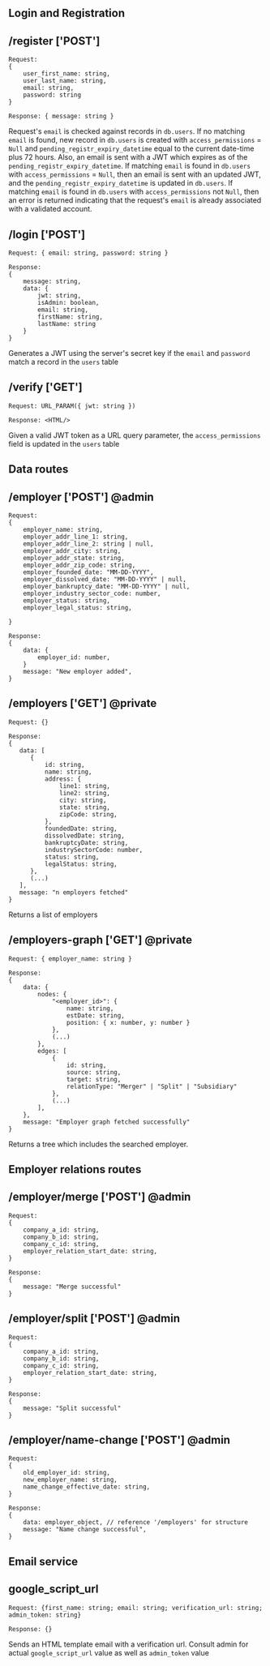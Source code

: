 ## Login and Registration

/register ['POST']
----------------------------------------------------

```
Request: 
{ 
    user_first_name: string,
    user_last_name: string,
    email: string,
    password: string 
}
```

```
Response: { message: string }
```

Request's `email` is checked against records in `db.users`. If no matching `email` is found, new record in `db.users` is
created with `access_permissions` = `Null` and `pending_registr_expiry_datetime` equal to the current date-time plus 72
hours. Also, an email is sent with a JWT which expires as of the `pending_registr_expiry_datetime`. If matching `email`
is found in `db.users` with `access_permissions` = `Null`, then an email is sent with an updated JWT, and
the `pending_registr_expiry_datetime` is updated in `db.users`. If matching `email` is found in `db.users`
with `access_permissions` not `Null`, then an error is returned indicating that the request's `email` is already
associated with a validated account.

/login ['POST']
----------------------------------------------------

```
Request: { email: string, password: string }
```

```
Response: 
{ 
    message: string,
    data: {
        jwt: string,
        isAdmin: boolean,
        email: string,
        firstName: string,
        lastName: string
    } 
}
```

Generates a JWT using the server's secret key if the `email` and `password` match a record in the `users` table

/verify ['GET']
----------------------------------------------------

```
Request: URL_PARAM({ jwt: string })
```

```
Response: <HTML/>
```

Given a valid JWT token as a URL query parameter, the `access_permissions` field is updated in the `users` table

## Data routes

/employer ['POST'] @admin
----------------------------------------------------

```
Request:
{   
    employer_name: string,
    employer_addr_line_1: string,
    employer_addr_line_2: string | null,
    employer_addr_city: string,
    employer_addr_state: string,
    employer_addr_zip_code: string,
    employer_founded_date: "MM-DD-YYYY",
    employer_dissolved_date: "MM-DD-YYYY" | null,
    employer_bankruptcy_date: "MM-DD-YYYY" | null,
    employer_industry_sector_code: number,
    employer_status: string,
    employer_legal_status: string,
    
}
```

```
Response:
{
    data: {
        employer_id: number,
    }
    message: "New employer added",
}
```

/employers ['GET'] @private
----------------------------------------------------

```
Request: {}
```

```
Response: 
{
   data: [
      {
          id: string,
          name: string,
          address: {
              line1: string,
              line2: string,
              city: string,
              state: string,
              zipCode: string,
          },
          foundedDate: string,
          dissolvedDate: string,
          bankruptcyDate: string,
          industrySectorCode: number,
          status: string,
          legalStatus: string,
      },
      (...)
   ],
   message: "n employers fetched"
}
```

Returns a list of employers

/employers-graph ['GET'] @private
----------------------------------------------------

```
Request: { employer_name: string }
```

```
Response:
{
    data: {
        nodes: {
            "<employer_id>": {
                name: string,
                estDate: string,
                position: { x: number, y: number }
            },
            (...)
        },
        edges: [
            {
                id: string,
                source: string,
                target: string,
                relationType: "Merger" | "Split" | "Subsidiary"
            },
            (...)
        ],
    },
    message: "Employer graph fetched successfully"
}
```

Returns a tree which includes the searched employer.

## Employer relations routes

/employer/merge ['POST'] @admin
----------------------------------------------------

```
Request: 
{
    company_a_id: string,
    company_b_id: string,
    company_c_id: string,
    employer_relation_start_date: string,
}
```

```
Response:
{
    message: "Merge successful"
}
```

/employer/split ['POST'] @admin
----------------------------------------------------

```
Request: 
{
    company_a_id: string,
    company_b_id: string,
    company_c_id: string,
    employer_relation_start_date: string,
}
```

```
Response:
{
    message: "Split successful"
}
```

/employer/name-change ['POST'] @admin
----------------------------------------------------

```
Request: 
{
    old_employer_id: string,
    new_employer_name: string,
    name_change_effective_date: string,
}
```

```
Response:
{
    data: employer_object, // reference '/employers' for structure
    message: "Name change successful",
}
```

## Email service

google_script_url
----------------------------------------------------

```
Request: {first_name: string; email: string; verification_url: string; admin_token: string}
```

```
Response: {}
```

Sends an HTML template email with a verification url. Consult admin for actual `google_script_url` value as well
as `admin_token` value
